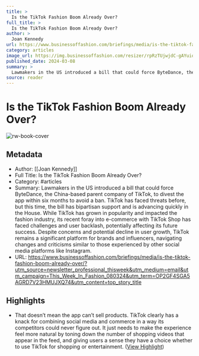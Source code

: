 ```yaml
---
title: >
  Is the TikTok Fashion Boom Already Over?
full_title: >
  Is the TikTok Fashion Boom Already Over?
author: >
  Joan Kennedy
url: https://www.businessoffashion.com/briefings/media/is-the-tiktok-fashion-boom-already-over/?utm_source=newsletter_professional_thisweek&utm_medium=email&utm_campaign=This_Week_In_Fashion_080324&utm_term=OP2GF4SGA5AGRD7V23HMUJXQ74&utm_content=top_story_title
category: articles
image_url: https://img.businessoffashion.com/resizer/rpRzTUjwjdC-gAYuio-yXLqGe2g=/1200x630/filters:format(jpg):quality(70)/cloudfront-eu-central-1.images.arcpublishing.com/businessoffashion/LQYRR36M75FBHFJ4224L4XBQQM.jpg
published_date: 2024-03-08
summary: >
  Lawmakers in the US introduced a bill that could force ByteDance, the China-based parent company of TikTok, to divest the app within six months to avoid a ban. TikTok has faced threats before, but this time, the bill has bipartisan support and is advancing quickly in the House. While TikTok has grown in popularity and impacted the fashion industry, its recent foray into e-commerce with TikTok Shop has faced challenges and user backlash, potentially affecting its future success. Despite concerns and potential decline in user growth, TikTok remains a significant platform for brands and influencers, navigating changes and criticisms similar to those experienced by other social media platforms like Instagram.
source: reader
---
```

# Is the TikTok Fashion Boom Already Over?

![rw-book-cover](https://img.businessoffashion.com/resizer/rpRzTUjwjdC-gAYuio-yXLqGe2g=/1200x630/filters:format(jpg):quality(70)/cloudfront-eu-central-1.images.arcpublishing.com/businessoffashion/LQYRR36M75FBHFJ4224L4XBQQM.jpg)

## Metadata
- Author: [[Joan Kennedy]]
- Full Title: Is the TikTok Fashion Boom Already Over?
- Category: #articles
- Summary: Lawmakers in the US introduced a bill that could force ByteDance, the China-based parent company of TikTok, to divest the app within six months to avoid a ban. TikTok has faced threats before, but this time, the bill has bipartisan support and is advancing quickly in the House. While TikTok has grown in popularity and impacted the fashion industry, its recent foray into e-commerce with TikTok Shop has faced challenges and user backlash, potentially affecting its future success. Despite concerns and potential decline in user growth, TikTok remains a significant platform for brands and influencers, navigating changes and criticisms similar to those experienced by other social media platforms like Instagram.
- URL: https://www.businessoffashion.com/briefings/media/is-the-tiktok-fashion-boom-already-over/?utm_source=newsletter_professional_thisweek&utm_medium=email&utm_campaign=This_Week_In_Fashion_080324&utm_term=OP2GF4SGA5AGRD7V23HMUJXQ74&utm_content=top_story_title

## Highlights
- That doesn’t mean the app can’t sell products. TikTok clearly has a knack for combining social media and commerce in a way its competitors could never figure out. It just needs to make the experience feel more natural by toning down the number of shopping videos that appear in the feed, and giving users a sense they have a choice whether to use TikTok for shopping or entertainment. ([View Highlight](https://read.readwise.io/read/01hvgjdq1xczadwej0cs8nppt0))


